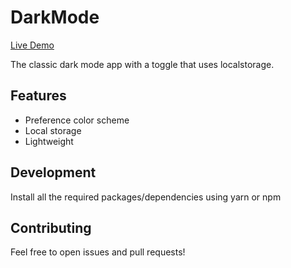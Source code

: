 # DarkMode

<!-- ![Giphy](https://media.giphy.com/media/26DNeo2xDmfj3plbW/giphy.gif) -->

[Live Demo](http://Prachi00.github.io/dark-mode-react)

The classic dark mode app with a toggle that uses localstorage.

## Features

* Preference color scheme
* Local storage
* Lightweight

## Development

Install all the required packages/dependencies using yarn or npm


## Contributing

Feel free to open issues and pull requests!